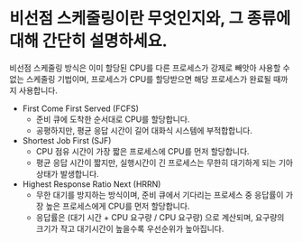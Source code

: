 # 비선점 스케줄링이란 무엇인지와, 그 종류에 대해 간단히 설명하세요.

비선점 스케줄링 방식은 이미 할당된 CPU를 다른 프로세스가 강제로 빼앗아 사용할 수 없는 스케줄링 기법이며, 프로세스가 CPU를 할당받으면 해당 프로세스가 완료될 때까지 사용합니다.

- First Come First Served (FCFS)
    - 준비 큐에 도착한 순서대로 CPU를 할당합니다.
    - 공평하지만, 평균 응답 시간이 길어 대화식 시스템에 부적합합니다.
- Shortest Job First (SJF)
    - CPU 점유 시간이 가장 짧은 프로세스에 CPU를 먼저 할당합니다.
    - 평균 응답 시간이 짧지만, 실행시간이 긴 프로세스는 무한히 대기하게 되는 기아 상태가 발생합니다.
- Highest Response Ratio Next (HRRN)
    - 무한 대기를 방지하는 방식이며, 준비 큐에서 기다리는 프로세스 중 응답률이 가장 높은 프로세스에게 CPU를 먼저 할당합니다.
    - 응답률은 (대기 시간 + CPU 요구량 / CPU 요구량) 으로 계산되며, 요구량의 크기가 작고 대기시간이 높을수록 우선순위가 높아집니다.